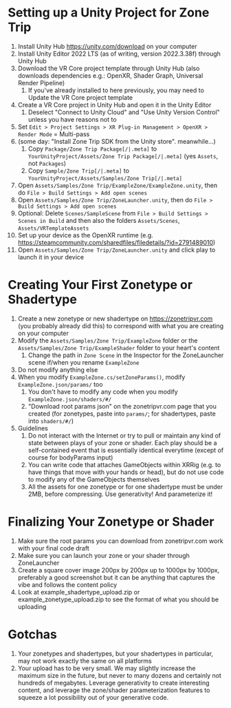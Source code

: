 # Setting up a Unity Project for Zone Trip

1. Install Unity Hub https://unity.com/download on your computer
2. Install Unity Editor 2022 LTS (as of writing, version 2022.3.38f) through Unity Hub
3. Download the VR Core project template through Unity Hub (also downloads dependencies e.g.: OpenXR, Shader Graph, Universal Render Pipeline)
    1. If you've already installed to here previously, you may need to Update the VR Core project template
4. Create a VR Core project in Unity Hub and open it in the Unity Editor
    1. Deselect "Connect to Unity Cloud" and "Use Unity Version Control" unless you have reasons not to
5. Set `Edit > Project Settings > XR Plug-in Management > OpenXR > Render Mode` = Multi-pass
6. (some day: "Install Zone Trip SDK from the Unity store". meanwhile...)
    1. Copy `Package/Zone Trip Package[/|.meta]` to `YourUnityProject/Assets/Zone Trip Package[/|.meta]` (yes `Assets`, not `Packages`)
    2. Copy `Sample/Zone Trip[/|.meta]` to `YourUnityProject/Assets/Samples/Zone Trip[/|.meta]`
7. Open `Assets/Samples/Zone Trip/ExampleZone/ExampleZone.unity`, then do `File > Build Settings > Add open scenes`
8. Open `Assets/Samples/Zone Trip/ZoneLauncher.unity`, then do `File > Build Settings > Add open scenes`
9. Optional: Delete `Scenes/SampleScene` from `File > Build Settings > Scenes in Build` and then also the folders `Assets/Scenes`, `Assets/VRTemplateAssets`
10. Set up your device as the OpenXR runtime (e.g. https://steamcommunity.com/sharedfiles/filedetails/?id=2791489010)
11. Open `Assets/Samples/Zone Trip/ZoneLauncher.unity` and click play to launch it in your device

# Creating Your First Zonetype or Shadertype

1. Create a new zonetype or new shadertype on https://zonetripvr.com (you probably already did this) to correspond with what you are creating on your computer
2. Modify the `Assets/Samples/Zone Trip/ExampleZone` folder or the `Assets/Samples/Zone Trip/ExampleShader` folder to your heart's content
    1. Change the path in `Zone Scene` in the Inspector for the ZoneLauncher scene if/when you rename `ExampleZone`
3. Do not modify anything else
4. When you modify `ExampleZone.cs/setZoneParams()`, modify `ExampleZone.json/params/` too
    1. You don't have to modify any code when you modify `ExampleZone.json/shaders/#/`
    2. "Download root params json" on the zonetripvr.com page that you created (for zonetypes, paste into `params/`; for shadertypes, paste into `shaders/#/`)
5. Guidelines
    1. Do not interact with the Internet or try to pull or maintain any kind of state between plays of your zone or shader. Each play should be a self-contained event that is essentially identical everytime (except of course for bodyParams input)
    2. You can write code that attaches GameObjects within XRRig (e.g. to have things that move with your hands or head), but do not use code to modify any of the GameObjects themselves
    3. All the assets for one zonetype or for one shadertype must be under 2MB, before compressing. Use generativity! And parameterize it!

# Finalizing Your Zonetype or Shader

1. Make sure the root params you can download from zonetripvr.com work with your final code draft
2. Make sure you can launch your zone or your shader through ZoneLauncher
3. Create a square cover image 200px by 200px up to 1000px by 1000px, preferably a good screenshot but it can be anything that captures the vibe and follows the content policy
4. Look at example_shadertype_upload.zip or example_zonetype_upload.zip to see the format of what you should be uploading

# Gotchas

1. Your zonetypes and shadertypes, but your shadertypes in particular, may not work exactly the same on all platforms
2. Your upload has to be very small. We may slightly increase the maximum size in the future, but never to many dozens and certainly not hundreds of megabytes. Leverage generativity to create interesting content, and leverage the zone/shader parameterization features to squeeze a lot possibility out of your generative code.
